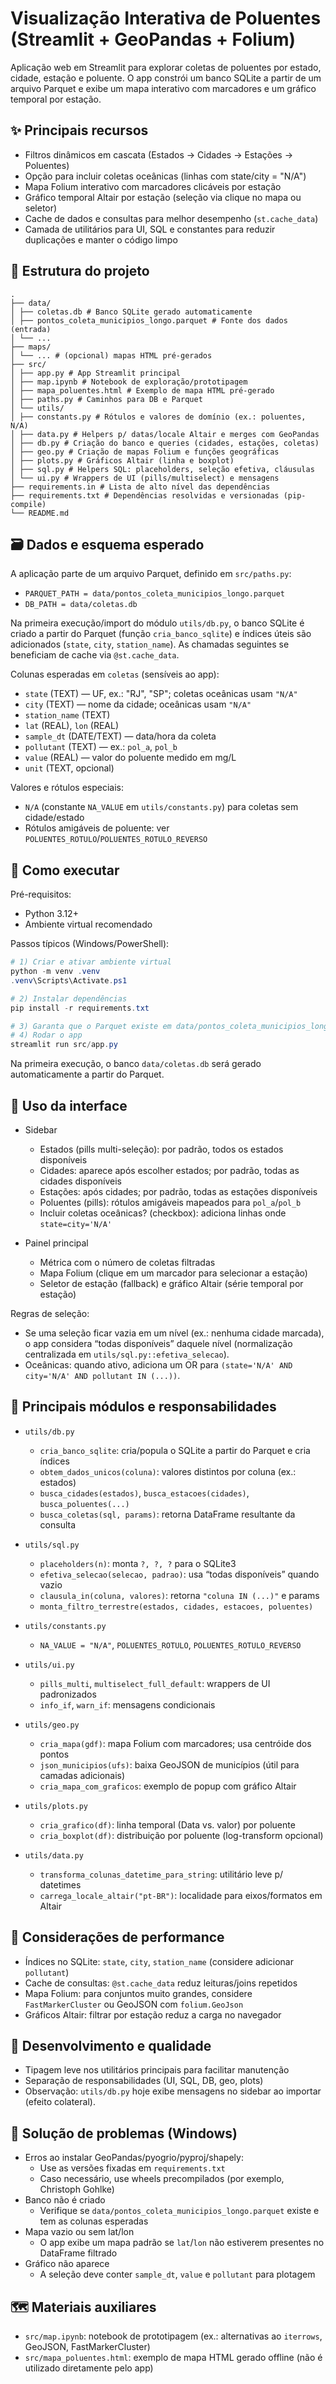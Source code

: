 # Visualização Interativa de Poluentes (Streamlit + GeoPandas + Folium)

Aplicação web em Streamlit para explorar coletas de poluentes por estado, cidade, estação e poluente. O app constrói um banco SQLite a partir de um arquivo Parquet e exibe um mapa interativo com marcadores e um gráfico temporal por estação.

## ✨ Principais recursos

- Filtros dinâmicos em cascata (Estados → Cidades → Estações → Poluentes)
- Opção para incluir coletas oceânicas (linhas com state/city = "N/A")
- Mapa Folium interativo com marcadores clicáveis por estação
- Gráfico temporal Altair por estação (seleção via clique no mapa ou seletor)
- Cache de dados e consultas para melhor desempenho (`st.cache_data`)
- Camada de utilitários para UI, SQL e constantes para reduzir duplicações e manter o código limpo

## 📁 Estrutura do projeto
```
.
├── data/
│ ├── coletas.db # Banco SQLite gerado automaticamente
│ ├── pontos_coleta_municipios_longo.parquet # Fonte dos dados (entrada)
│ └── ...
├── maps/
│ └── ... # (opcional) mapas HTML pré-gerados
├── src/
│ ├── app.py # App Streamlit principal
│ ├── map.ipynb # Notebook de exploração/prototipagem
│ ├── mapa_poluentes.html # Exemplo de mapa HTML pré-gerado
│ ├── paths.py # Caminhos para DB e Parquet
│ └── utils/
│ ├── constants.py # Rótulos e valores de domínio (ex.: poluentes, N/A)
│ ├── data.py # Helpers p/ datas/locale Altair e merges com GeoPandas
│ ├── db.py # Criação do banco e queries (cidades, estações, coletas)
│ ├── geo.py # Criação de mapas Folium e funções geográficas
│ ├── plots.py # Gráficos Altair (linha e boxplot)
│ ├── sql.py # Helpers SQL: placeholders, seleção efetiva, cláusulas
│ └── ui.py # Wrappers de UI (pills/multiselect) e mensagens
├── requirements.in # Lista de alto nível das dependências
├── requirements.txt # Dependências resolvidas e versionadas (pip-compile)
└── README.md

```

## 🗃️ Dados e esquema esperado

A aplicação parte de um arquivo Parquet, definido em `src/paths.py`:

- `PARQUET_PATH = data/pontos_coleta_municipios_longo.parquet`
- `DB_PATH = data/coletas.db`

Na primeira execução/import do módulo `utils/db.py`, o banco SQLite é criado a partir do Parquet (função `cria_banco_sqlite`) e índices úteis são adicionados (`state`, `city`, `station_name`). As chamadas seguintes se beneficiam de cache via `@st.cache_data`.

Colunas esperadas em `coletas` (sensíveis ao app):

- `state` (TEXT) — UF, ex.: "RJ", "SP"; coletas oceânicas usam `"N/A"`
- `city` (TEXT) — nome da cidade; oceânicas usam `"N/A"`
- `station_name` (TEXT)
- `lat` (REAL), `lon` (REAL)
- `sample_dt` (DATE/TEXT) — data/hora da coleta
- `pollutant` (TEXT) — ex.: `pol_a`, `pol_b`
- `value` (REAL) — valor do poluente medido em mg/L
- `unit` (TEXT, opcional)

Valores e rótulos especiais:

- `N/A` (constante `NA_VALUE` em `utils/constants.py`) para coletas sem cidade/estado
- Rótulos amigáveis de poluente: ver `POLUENTES_ROTULO`/`POLUENTES_ROTULO_REVERSO`

## 🚀 Como executar

Pré-requisitos:

- Python 3.12+
- Ambiente virtual recomendado

Passos típicos (Windows/PowerShell):

```powershell
# 1) Criar e ativar ambiente virtual
python -m venv .venv
.venv\Scripts\Activate.ps1

# 2) Instalar dependências
pip install -r requirements.txt

# 3) Garanta que o Parquet existe em data/pontos_coleta_municipios_longo.parquet
# 4) Rodar o app
streamlit run src/app.py
```

Na primeira execução, o banco `data/coletas.db` será gerado automaticamente a partir do Parquet.

## 🧭 Uso da interface

- Sidebar

  - Estados (pills multi-seleção): por padrão, todos os estados disponíveis
  - Cidades: aparece após escolher estados; por padrão, todas as cidades disponíveis
  - Estações: após cidades; por padrão, todas as estações disponíveis
  - Poluentes (pills): rótulos amigáveis mapeados para `pol_a`/`pol_b`
  - Incluir coletas oceânicas? (checkbox): adiciona linhas onde `state=city='N/A'`

- Painel principal
  - Métrica com o número de coletas filtradas
  - Mapa Folium (clique em um marcador para selecionar a estação)
  - Seletor de estação (fallback) e gráfico Altair (série temporal por estação)

Regras de seleção:

- Se uma seleção ficar vazia em um nível (ex.: nenhuma cidade marcada), o app considera “todas disponíveis” daquele nível (normalização centralizada em `utils/sql.py::efetiva_selecao`).
- Oceânicas: quando ativo, adiciona um OR para `(state='N/A' AND city='N/A' AND pollutant IN (...))`.

## 🧩 Principais módulos e responsabilidades

- `utils/db.py`

  - `cria_banco_sqlite`: cria/popula o SQLite a partir do Parquet e cria índices
  - `obtem_dados_unicos(coluna)`: valores distintos por coluna (ex.: estados)
  - `busca_cidades(estados)`, `busca_estacoes(cidades)`, `busca_poluentes(...)`
  - `busca_coletas(sql, params)`: retorna DataFrame resultante da consulta

- `utils/sql.py`

  - `placeholders(n)`: monta `?, ?, ?` para o SQLite3
  - `efetiva_selecao(selecao, padrao)`: usa “todas disponíveis” quando vazio
  - `clausula_in(coluna, valores)`: retorna `"coluna IN (...)"` e params
  - `monta_filtro_terrestre(estados, cidades, estacoes, poluentes)`

- `utils/constants.py`

  - `NA_VALUE = "N/A"`, `POLUENTES_ROTULO`, `POLUENTES_ROTULO_REVERSO`

- `utils/ui.py`

  - `pills_multi`, `multiselect_full_default`: wrappers de UI padronizados
  - `info_if`, `warn_if`: mensagens condicionais

- `utils/geo.py`

  - `cria_mapa(gdf)`: mapa Folium com marcadores; usa centróide dos pontos
  - `json_municipios(ufs)`: baixa GeoJSON de municípios (útil para camadas adicionais)
  - `cria_mapa_com_graficos`: exemplo de popup com gráfico Altair

- `utils/plots.py`

  - `cria_grafico(df)`: linha temporal (Data vs. valor) por poluente
  - `cria_boxplot(df)`: distribuição por poluente (log-transform opcional)

- `utils/data.py`
  - `transforma_colunas_datetime_para_string`: utilitário leve p/ datetimes
  - `carrega_locale_altair("pt-BR")`: localidade para eixos/formatos em Altair

## 🔧 Considerações de performance

- Índices no SQLite: `state`, `city`, `station_name` (considere adicionar `pollutant`)
- Cache de consultas: `@st.cache_data` reduz leituras/joins repetidos
- Mapa Folium: para conjuntos muito grandes, considere `FastMarkerCluster` ou GeoJSON com `folium.GeoJson`
- Gráficos Altair: filtrar por estação reduz a carga no navegador

## 🧪 Desenvolvimento e qualidade

- Tipagem leve nos utilitários principais para facilitar manutenção
- Separação de responsabilidades (UI, SQL, DB, geo, plots)
- Observação: `utils/db.py` hoje exibe mensagens no sidebar ao importar (efeito colateral). 

## 🐛 Solução de problemas (Windows)

- Erros ao instalar GeoPandas/pyogrio/pyproj/shapely:
  - Use as versões fixadas em `requirements.txt`
  - Caso necessário, use wheels precompilados (por exemplo, Christoph Gohlke)
- Banco não é criado
  - Verifique se `data/pontos_coleta_municipios_longo.parquet` existe e tem as colunas esperadas
- Mapa vazio ou sem lat/lon
  - O app exibe um mapa padrão se `lat`/`lon` não estiverem presentes no DataFrame filtrado
- Gráfico não aparece
  - A seleção deve conter `sample_dt`, `value` e `pollutant` para plotagem

## 🗺️ Materiais auxiliares

- `src/map.ipynb`: notebook de prototipagem (ex.: alternativas ao `iterrows`, GeoJSON, FastMarkerCluster)
- `src/mapa_poluentes.html`: exemplo de mapa HTML gerado offline (não é utilizado diretamente pelo app)

